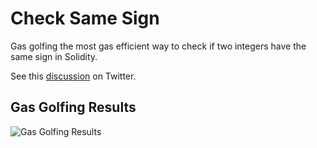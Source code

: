 # Check Same Sign

Gas golfing the most gas efficient way to check if two integers have the same sign in Solidity.

See this [discussion](https://twitter.com/PaulRBerg/status/1546240870025936904) on Twitter.

## Gas Golfing Results

![Gas Golfing Results](https://i.imgur.com/da9xxNY.jpg)
